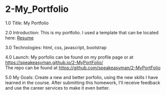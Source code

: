 # 2-My_Portfolio

1.0 Title:
    My Portfolio

2.0 Introduction:
    This is my portfolio. I used a template that can be located here: [Resume](https://startbootstrap.com/theme/resume/)

3.0 Technologies:
    html, css, javascript, bootstrap

4.0 Launch:
    My porfolio can be found on my profile page or at https://speakeasyman.github.io/2-MyPortFolio/ <br>
    The repo can be found at https://github.com/speakeasyman/2-MyPortFolio

5.0 My Goals:
    Create a new and better porfolio, using the new skills I have learned in the course. After submitting this homework, I'll receive feedback and use the career services to make it even better.